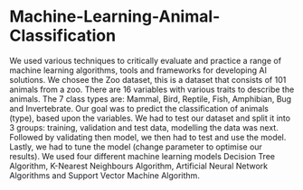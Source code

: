# Machine-Learning-Animal-Classification
We used various techniques to critically evaluate and practice a range of machine learning algorithms, tools and frameworks for developing AI solutions.
We chosee the Zoo dataset, this is a
dataset that consists of 101 animals from a zoo. There are 16 variables with various traits to describe
the animals. The 7 class types are: Mammal, Bird, Reptile, Fish, Amphibian, Bug and Invertebrate.
Our goal was to predict the classification of animals (type), based upon the variables. We had to test
our dataset and split it into 3 groups: training, validation and test data, modelling the data was next.
Followed by validating then model, we then had to test and use the model. Lastly, we had to tune
the model (change parameter to optimise our results). We used four different machine learning
models Decision Tree Algorithm, K-Nearest Neighbours Algorithm, Artificial Neural Network
Algorithms and Support Vector Machine Algorithm.
